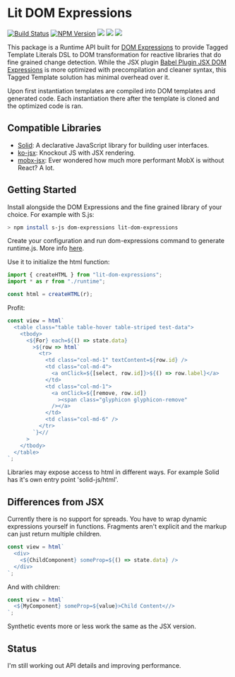 # Lit DOM Expressions

[![Build Status](https://img.shields.io/travis/com/ryansolid/dom-expressions.svg?style=flat)](https://travis-ci.com/ryansolid/dom-expressions)
[![NPM Version](https://img.shields.io/npm/v/lit-dom-expressions.svg?style=flat)](https://www.npmjs.com/package/lit-dom-expressions)
![](https://img.shields.io/bundlephobia/minzip/lit-dom-expressions.svg?style=flat)
![](https://img.shields.io/david/ryansolid/lit-dom-expressions.svg?style=flat)
![](https://img.shields.io/npm/dt/lit-dom-expressions.svg?style=flat)

This package is a Runtime API built for [DOM Expressions](https://github.com/ryansolid/dom-expressions) to provide Tagged Template Literals DSL to DOM transformation for reactive libraries that do fine grained change detection. While the JSX plugin [Babel Plugin JSX DOM Expressions](https://github.com/ryansolid/dom-expressions/blob/master/packages/babel-plugin-jsx-dom-expressions) is more optimized with precompilation and cleaner syntax, this Tagged Template solution has minimal overhead over it.

Upon first instantiation templates are compiled into DOM templates and generated code. Each instantiation there after the template is cloned and the optimized code is ran.

## Compatible Libraries

- [Solid](https://github.com/ryansolid/solid): A declarative JavaScript library for building user interfaces.
- [ko-jsx](https://github.com/ryansolid/ko-jsx): Knockout JS with JSX rendering.
- [mobx-jsx](https://github.com/ryansolid/mobx-jsx): Ever wondered how much more performant MobX is without React? A lot.

## Getting Started

Install alongside the DOM Expressions and the fine grained library of your choice. For example with S.js:

```sh
> npm install s-js dom-expressions lit-dom-expressions
```

Create your configuration and run dom-expressions command to generate runtime.js. More info [here](https://github.com/ryansolid/dom-expressions).

Use it to initialize the html function:

```js
import { createHTML } from "lit-dom-expressions";
import * as r from "./runtime";

const html = createHTML(r);
```

Profit:

```js
const view = html`
  <table class="table table-hover table-striped test-data">
    <tbody>
      <${For} each=${() => state.data}
        >${row => html`
          <tr>
            <td class="col-md-1" textContent=${row.id} />
            <td class="col-md-4">
              <a onClick=${[select, row.id]}>${() => row.label}</a>
            </td>
            <td class="col-md-1">
              <a onClick=${[remove, row.id]}
                ><span class="glyphicon glyphicon-remove"
              /></a>
            </td>
            <td class="col-md-6" />
          </tr>
        `}<//
      >
    </tbody>
  </table>
`;
```

Libraries may expose access to html in different ways. For example Solid has it's own entry point 'solid-js/html'.

## Differences from JSX

Currently there is no support for spreads. You have to wrap dynamic expressions yourself in functions. Fragments aren't explicit and the markup can just return multiple children.

```js
const view = html`
  <div>
    <${ChildComponent} someProp=${() => state.data} />
  </div>
`;
```

And with children:

```js
const view = html`
  <${MyComponent} someProp=${value}>Child Content<//>
`;
```

Synthetic events more or less work the same as the JSX version.

## Status

I'm still working out API details and improving performance.
